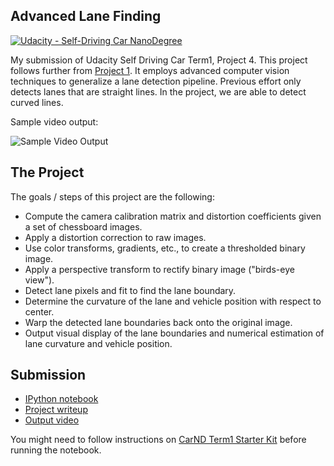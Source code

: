 ## Advanced Lane Finding
[![Udacity - Self-Driving Car NanoDegree](https://s3.amazonaws.com/udacity-sdc/github/shield-carnd.svg)](http://www.udacity.com/drive)

My submission of Udacity Self Driving Car Term1, Project 4. This project follows further from [Project 1](https://github.com/knguyen0105/CarND-LaneLines-P1). It employs advanced computer vision techniques to generalize a lane detection pipeline. Previous effort only detects lanes that are straight lines. In the project, we are able to detect curved lines. 

Sample video output:

![Sample Video Output](project_video_output.gif)

The Project
---

The goals / steps of this project are the following:

* Compute the camera calibration matrix and distortion coefficients given a set of chessboard images.
* Apply a distortion correction to raw images.
* Use color transforms, gradients, etc., to create a thresholded binary image.
* Apply a perspective transform to rectify binary image ("birds-eye view").
* Detect lane pixels and fit to find the lane boundary.
* Determine the curvature of the lane and vehicle position with respect to center.
* Warp the detected lane boundaries back onto the original image.
* Output visual display of the lane boundaries and numerical estimation of lane curvature and vehicle position.

Submission
---

- [IPython notebook](advanced-lane-finding.ipynb)
- [Project writeup](writeup.md)
- [Output video](project_video_output.mp4)

You might need to follow instructions on [CarND Term1 Starter Kit](https://github.com/udacity/CarND-Term1-Starter-Kit/) before running the notebook.
